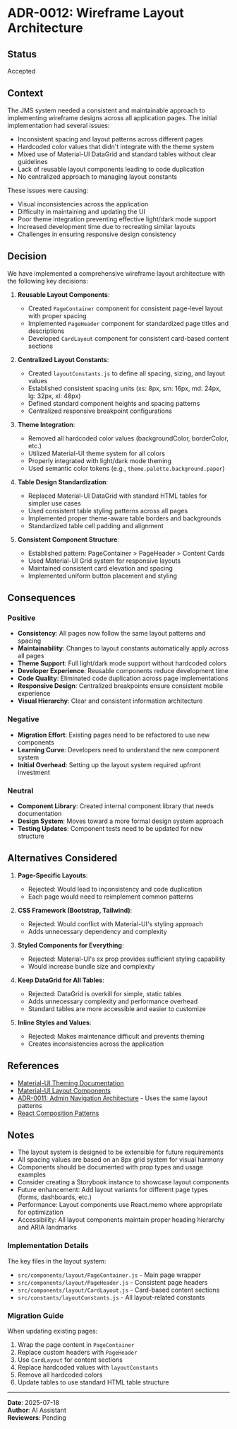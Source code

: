 # ADR-0012: Wireframe Layout Architecture

## Status
Accepted

## Context
The JMS system needed a consistent and maintainable approach to implementing wireframe designs across all application pages. The initial implementation had several issues:

- Inconsistent spacing and layout patterns across different pages
- Hardcoded color values that didn't integrate with the theme system
- Mixed use of Material-UI DataGrid and standard tables without clear guidelines
- Lack of reusable layout components leading to code duplication
- No centralized approach to managing layout constants

These issues were causing:
- Visual inconsistencies across the application
- Difficulty in maintaining and updating the UI
- Poor theme integration preventing effective light/dark mode support
- Increased development time due to recreating similar layouts
- Challenges in ensuring responsive design consistency

## Decision
We have implemented a comprehensive wireframe layout architecture with the following key decisions:

1. **Reusable Layout Components**:
   - Created `PageContainer` component for consistent page-level layout with proper spacing
   - Implemented `PageHeader` component for standardized page titles and descriptions
   - Developed `CardLayout` component for consistent card-based content sections

2. **Centralized Layout Constants**:
   - Created `layoutConstants.js` to define all spacing, sizing, and layout values
   - Established consistent spacing units (xs: 8px, sm: 16px, md: 24px, lg: 32px, xl: 48px)
   - Defined standard component heights and spacing patterns
   - Centralized responsive breakpoint configurations

3. **Theme Integration**:
   - Removed all hardcoded color values (backgroundColor, borderColor, etc.)
   - Utilized Material-UI theme system for all colors
   - Properly integrated with light/dark mode theming
   - Used semantic color tokens (e.g., `theme.palette.background.paper`)

4. **Table Design Standardization**:
   - Replaced Material-UI DataGrid with standard HTML tables for simpler use cases
   - Used consistent table styling patterns across all pages
   - Implemented proper theme-aware table borders and backgrounds
   - Standardized table cell padding and alignment

5. **Consistent Component Structure**:
   - Established pattern: PageContainer > PageHeader > Content Cards
   - Used Material-UI Grid system for responsive layouts
   - Maintained consistent card elevation and spacing
   - Implemented uniform button placement and styling

## Consequences

### Positive
- **Consistency**: All pages now follow the same layout patterns and spacing
- **Maintainability**: Changes to layout constants automatically apply across all pages
- **Theme Support**: Full light/dark mode support without hardcoded colors
- **Developer Experience**: Reusable components reduce development time
- **Code Quality**: Eliminated code duplication across page implementations
- **Responsive Design**: Centralized breakpoints ensure consistent mobile experience
- **Visual Hierarchy**: Clear and consistent information architecture

### Negative
- **Migration Effort**: Existing pages need to be refactored to use new components
- **Learning Curve**: Developers need to understand the new component system
- **Initial Overhead**: Setting up the layout system required upfront investment

### Neutral
- **Component Library**: Created internal component library that needs documentation
- **Design System**: Moves toward a more formal design system approach
- **Testing Updates**: Component tests need to be updated for new structure

## Alternatives Considered

1. **Page-Specific Layouts**:
   - Rejected: Would lead to inconsistency and code duplication
   - Each page would need to reimplement common patterns

2. **CSS Framework (Bootstrap, Tailwind)**:
   - Rejected: Would conflict with Material-UI's styling approach
   - Adds unnecessary dependency and complexity

3. **Styled Components for Everything**:
   - Rejected: Material-UI's sx prop provides sufficient styling capability
   - Would increase bundle size and complexity

4. **Keep DataGrid for All Tables**:
   - Rejected: DataGrid is overkill for simple, static tables
   - Adds unnecessary complexity and performance overhead
   - Standard tables are more accessible and easier to customize

5. **Inline Styles and Values**:
   - Rejected: Makes maintenance difficult and prevents theming
   - Creates inconsistencies across the application

## References
- [Material-UI Theming Documentation](https://mui.com/material-ui/customization/theming/)
- [Material-UI Layout Components](https://mui.com/material-ui/react-box/)
- [ADR-0011: Admin Navigation Architecture](ADR-0011-admin-navigation-architecture.md) - Uses the same layout patterns
- [React Composition Patterns](https://reactjs.org/docs/composition-vs-inheritance.html)

## Notes
- The layout system is designed to be extensible for future requirements
- All spacing values are based on an 8px grid system for visual harmony
- Components should be documented with prop types and usage examples
- Consider creating a Storybook instance to showcase layout components
- Future enhancement: Add layout variants for different page types (forms, dashboards, etc.)
- Performance: Layout components use React.memo where appropriate for optimization
- Accessibility: All layout components maintain proper heading hierarchy and ARIA landmarks

### Implementation Details
The key files in the layout system:
- `src/components/layout/PageContainer.js` - Main page wrapper
- `src/components/layout/PageHeader.js` - Consistent page headers
- `src/components/layout/CardLayout.js` - Card-based content sections
- `src/constants/layoutConstants.js` - All layout-related constants

### Migration Guide
When updating existing pages:
1. Wrap the page content in `PageContainer`
2. Replace custom headers with `PageHeader`
3. Use `CardLayout` for content sections
4. Replace hardcoded values with `layoutConstants`
5. Remove all hardcoded colors
6. Update tables to use standard HTML table structure

---
**Date**: 2025-07-18  
**Author**: AI Assistant  
**Reviewers**: Pending